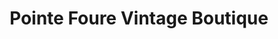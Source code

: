 ---
title: "Pointe Foure Vintage Boutique"
url: /erie/pointe-foure-vintage-boutique/
shop: Kleidung
---